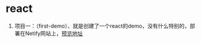 # react

1. 项目一：（first-demo）、就是创建了一个react的demo，没有什么特别的，部署在Netify网站上，[预览地址](https://nervous-bhaskara-530084.netlify.app/)